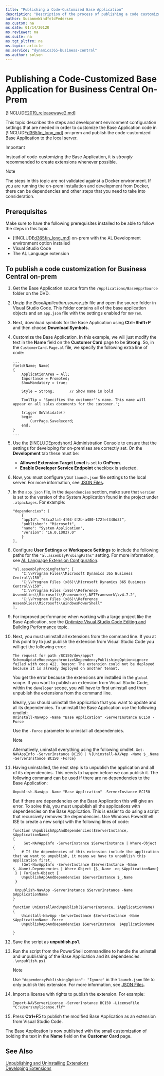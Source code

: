 ```yaml
---
title: "Publishing a Code-Customized Base Application"
description: "Description of the process of publishing a code customization for Dynamics 365 Business Central on-prem"
author: SusanneWindfeldPedersen
ms.custom: na
ms.date: 01/14/20120
ms.reviewer: na
ms.suite: na
ms.tgt_pltfrm: na
ms.topic: article
ms.service: "dynamics365-business-central"
ms.author: solsen
---
```


# Publishing a Code-Customized Base Application for Business Central On-Prem

[!INCLUDE[2019_releasewave2.md](../includes/2019_releasewave2.md)]

This topic describes the steps and development environment configuration settings that are needed in order to customize the Base Application code in [!INCLUDE[d365fin_long_md](includes/d365fin_long_md.md)] on-prem and publish the code-customized Base Application to the local server. 

> [!IMPORTANT]  
> Instead of code-customizing the Base Application, it is *strongly* recommended to create extensions whenever possible.

> [!NOTE]  
> The steps in this topic are not validated against a Docker environment. If you are running the on-prem installation and development from Docker, there can be dependencies and other steps that you need to take into consideration.

## Prerequisites
Make sure to have the following prerequisites installed to be able to follow the steps in this topic.

- [!INCLUDE[d365fin_long_md](includes/d365fin_long_md.md)] on-prem with the AL Development environment option installed
- Visual Studio Code
- The AL Language extension

## To publish a code customization for Business Central on-prem

1. Get the Base Application source from the `/Applications/BaseApp/Source` folder on the DVD.
2. Unzip the *BaseApplication.source.zip* file and open the source folder in Visual Studio Code. This folder contains all of the base application objects and an `app.json` file with the settings enabled for `OnPrem`.
3. Next, download symbols for the Base Application using **Ctrl+Shift+P** and then choose **Download Symbols**. 
4. Customize the Base Application. In this example, we will just modify the text in the **Name** field on the **Customer Card** page to be **Strong**. So, in the `CustomerCard.Page.al` file, we specify the following extra line of code:
    ```
    ...
    field(Name; Name)
    {
        ApplicationArea = All;
        Importance = Promoted;
        ShowMandatory = true;

        Style = Strong;       // Show name in bold
        
        ToolTip = 'Specifies the customer''s name. This name will appear on all sales documents for the customer.';

        trigger OnValidate()
        begin
            CurrPage.SaveRecord;
        end;
    }
    ...
    ```
5. Use the [!INCLUDE[prodshort](../includes/prodshort.md)] Administration Console to ensure that the settings for developing for on-premises are correctly set. On the **Development** tab these must be: 
    - **Allowed Extension Target Level** is set to **OnPrem**.
    - **Enable Developer Service Endpoint** checkbox is selected.
6. Now, you must configure your `launch.json` file settings to the local server. For more information, see [JSON Files](devenv-json-files.md).
7. In the `app.json` file, in the `dependencies` section, make sure that `version` is set to the version of the System Application found in the project under `.alpackages`. For example:
    ```
    "dependencies": [
        {
        "appId": "63ca2fa4-4f03-4f2b-a480-172fef340d3f",
        "publisher": "Microsoft",
        "name": "System Application",
        "version": "16.0.10037.0"
        }
    ],
    ```

8. Configure **User Settings** or **Workspace Settings** to include the following paths for the `"al.assemblyProbingPaths"` setting. For more information, see [AL Language Extension Configuration](devenv-al-extension-configuration.md).

    ```
    "al.assemblyProbingPaths": [
        "C:\\Program Files\\Microsoft Dynamics 365 Business Central\\150",
        "C:\\Program Files (x86)\\Microsoft Dynamics 365 Business Central\\150",
        "C:\\Program Files (x86)\\Reference Assemblies\\Microsoft\\Framework\\.NETFramework\\v4.7.2",
        "C:\\Program Files (x86)\\Reference Assemblies\\Microsoft\\WindowsPowerShell"
    ],        
    ```
9. For improved performance when working with a large project like the Base Application, see the [Optimize Visual Studio Code Editing and Building Performance](devenv-optimize-visual-studio-code.md) topic.

10. Next, you must uninstall all extensions from the command line. If you at this point try to just publish the extension from Visual Studio Code you will get the following error:

    `The request for path /BC150/dev/apps?SchemaUpdateMode=synchronize&DependencyPublishingOption=ignore failed with code 422. Reason: The extension could not be deployed because it is already deployed on another tenant.`

    You get the error because the extensions are installed in the `global` scope. If you want to publish an extension from Visual Studio Code, within the `developer` scope, you will have to first uninstall and then unpublish the extensions from the command line.

    Ideally, you should uninstall the application that you want to update and all its dependencies. To uninstall the Base Application use the following cmdlet:<br>
    `Uninstall-NavApp -Name "Base Application" -ServerInstance BC150 -Force`

    Use the `-Force` parameter to uninstall all dependencies.

    > [!NOTE]  
    > Alternatively, uninstall everything using the following cmdlet. `Get-NAVAppInfo -ServerInstance BC150 | %{Uninstall-NAVApp -Name $_.Name -ServerInstance BC150 -Force}`

11. Having uninstalled, the next step is to unpublish the application and all of its dependencies. This needs to happen before we can publish it. The following command can be used if there are no dependencies to the Base Application:

    `Unpublish-NavApp -Name "Base Application" -ServerInstance BC150`

    But if there are dependencies on the Base Application this will give an error. To solve this, you must unpublish all the applications with dependencies on the Base Application. This is easier to do using a script that recursively removes the dependencies. Use Windows PowerShell ISE to create a new script with the following lines of code:

    ```
    function UnpublishAppAndDependencies($ServerInstance, $ApplicationName)
    {
         Get-NAVAppInfo -ServerInstance $ServerInstance | Where-Object { 
        # If the dependencies of this extension include the application that we want to unpublish, it means we have to unpublish this application first.
        (Get-NavAppInfo -ServerInstance $ServerInstance -Name $_.Name).Dependencies | Where-Object {$_.Name -eq $ApplicationName}
     } | ForEach-Object {
        UnpublishAppAndDependencies $ServerInstance $_.Name
     }

     Unpublish-NavApp -ServerInstance $ServerInstance -Name $ApplicationName
    }

    function UninstallAndUnpublish($ServerInstance, $ApplicationName)
    {
        Uninstall-NavApp -ServerInstance $ServerInstance -Name $ApplicationName -Force
        UnpublishAppAndDependencies $ServerInstance  $ApplicationName
    
    }  
    ```
12. Save the script as **unpublish.ps1**. 
13. Run the script from the PowerShell commandline to handle the uninstall and unpublishing of the Base Application and its dependencies:
    `.\unpublish.ps1`
    > [!NOTE]  
    > Use `"dependencyPublishingOption": "Ignore"` in the `launch.json` file to only publish this extension. For more information, see [JSON Files](devenv-json-files.md).

15. Import a license with rights to publish the extension. For example:  
    ```
    Import-NAVServerLicense -ServerInstance BC150 -LicenseFile "C:\Users\mylicense.flf"
    ```

16. Press **Ctrl+F5** to publish the modified Base Application as an extension from Visual Studio Code.

The Base Application is now published with the small customization of bolding the text in the **Name** field on the **Customer Card** page.

## See Also

[Unpublishing and Uninstalling Extensions](devenv-unpublish-and-uninstall-extension-v2.md)  
[Developing Extensions](devenv-dev-overview.md)
